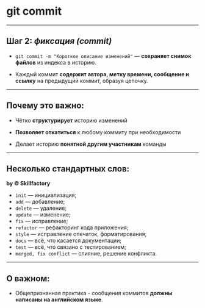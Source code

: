 # git commit

---

## Шаг 2: *фиксация (commit)*

  * `git commit -m "Короткое описание изменений"` — **сохраняет снимок файлов** из индекса в историю.

  * Каждый коммит **содержит автора, метку времени, сообщение и ссылку** на предыдущий коммит, образуя цепочку.

---

## Почему это важно:

  * Чётко **структурирует** историю изменений

  * **Позволяет откатиться** к любому коммиту при необходимости

  * Делает историю **понятной другим участникам** команды

---

## Несколько стандартных слов:

**by &copy; Skillfactory**

  * `init` — инициализация;
  * `add` — добавление;
  * `delete` — удаление;
  * `update` — изменение;
  * `fix` — исправление;
  * `refactor` — рефакторинг кода приложения;
  * `style` — исправление опечаток, форматирования;
  * `docs` — всё, что касается документации;
  * `test` — всё, что связано с тестированием;
  * `merged, fix conflict` — слияние, решение конфликта.

---

## О важном:

  * Общепризнанная практика - сообщения коммитов **должны написаны на английском языке**.
